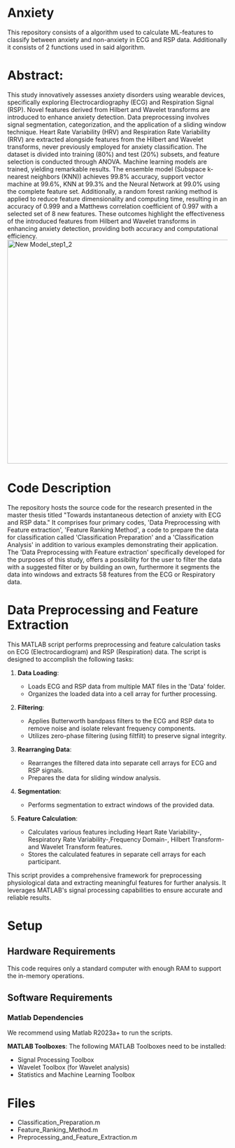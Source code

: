 # Anxiety
This repository consists of a algorithm used to calculate ML-features to classify between anxiety and non-anxiety in ECG and RSP data. 
Additionally it consists of 2 functions used in said algorithm.

# Abstract:
This study innovatively assesses anxiety disorders using wearable devices, specifically exploring Electrocardiography (ECG) and Respiration Signal (RSP). Novel features derived from Hilbert and Wavelet transforms are introduced to enhance anxiety detection. Data preprocessing involves signal segmentation, categorization, and the application of a sliding window technique. Heart Rate Variability (HRV) and Respiration Rate Variability (RRV) are extracted alongside features from the Hilbert and Wavelet transforms, never previously employed for anxiety classification. The dataset is divided into training (80\%) and test (20\%) subsets, and feature selection is conducted through ANOVA. Machine learning models are trained, yielding remarkable results. The ensemble model (Subspace k-nearest neighbors (KNN)) achieves 99.8\% accuracy, support vector machine at 99.6\%, KNN at 99.3\% and the Neural Network at 99.0\% using the complete feature set. Additionally, a random forest ranking method is applied to reduce feature dimensionality and computing time, resulting in an accuracy of 0.999 and a Matthews correlation coefficient of 0.997 with a selected set of 8 new features. These outcomes highlight the effectiveness of the introduced features from Hilbert and Wavelet transforms in enhancing anxiety detection, providing both accuracy and computational efficiency.
<img width="512" alt="New Model_step1_2" src="https://github.com/vivianstoeckli/Anxiety/assets/117519298/889f5ece-5eb0-4b38-afdc-7ac51ee3fc2c">

# Code Description
The repository hosts the source code for the research presented in the master thesis titled "Towards instantaneous detection of anxiety with ECG and RSP data." It comprises four primary codes, 'Data Preprocessing with Feature extraction', 'Feature Ranking Method', a code to prepare the data for classification called 'Classification Preparation' and a 'Classification Analysis' in addition to various examples demonstrating their application. The 'Data Preprocessing with Feature extraction' specifically developed for the purposes of this study, offers a possibility for the user to filter the data with a suggested filter or by building an own, furthermore it segments the data into windows and extracts 58 features from the ECG or Respiratory data. 

# Data Preprocessing and Feature Extraction

This MATLAB script performs preprocessing and feature calculation tasks on ECG (Electrocardiogram) and RSP (Respiration) data. The script is designed to accomplish the following tasks:

1. **Data Loading**:
   - Loads ECG and RSP data from multiple MAT files in the 'Data' folder.
   - Organizes the loaded data into a cell array for further processing.

2. **Filtering**:
   - Applies Butterworth bandpass filters to the ECG and RSP data to remove noise and isolate relevant frequency components.
   - Utilizes zero-phase filtering (using filtfilt) to preserve signal integrity.

3. **Rearranging Data**:
   - Rearranges the filtered data into separate cell arrays for ECG and RSP signals.
   - Prepares the data for sliding window analysis.

4. **Segmentation**:
   - Performs segmentation to extract windows of the provided data.

5. **Feature Calculation**:
   - Calculates various features including Heart Rate Variability-, Respiratory Rate Variability-,Frequency Domain-, Hilbert Transform- and Wavelet Transform features.
   - Stores the calculated features in separate cell arrays for each participant.

This script provides a comprehensive framework for preprocessing physiological data and extracting meaningful features for further analysis. It leverages MATLAB's signal processing capabilities to ensure accurate and reliable results.

# Setup

## Hardware Requirements
This code requires only a standard computer with enough RAM to support the in-memory operations. 

## Software Requirements

### Matlab Dependencies
We recommend using Matlab R2023a+ to run the scripts. 

**MATLAB Toolboxes**: The following MATLAB Toolboxes need to be installed:
  - Signal Processing Toolbox
  - Wavelet Toolbox (for Wavelet analysis)
  - Statistics and Machine Learning Toolbox

# Files

  - Classification_Preparation.m
  - Feature_Ranking_Method.m
  - Preprocessing_and_Feature_Extraction.m




